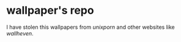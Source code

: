 # wallpaper's repo
I have stolen this wallpapers from *unixporn* and other websites like *wallheven*.
